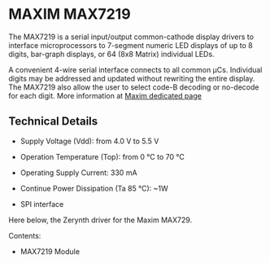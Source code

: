 # MAXIM MAX7219

The MAX7219 is a serial input/output common-cathode display drivers to interface microprocessors to 7-segment numeric LED displays of up to 8 digits, bar-graph displays, or 64 (8x8 Matrix) individual LEDs.

A convenient 4-wire serial interface connects to all common µCs. Individual digits may be addressed and updated without rewriting the entire display. The MAX7219 also allow the user to select code-B decoding or no-decode for each digit.
More information at [Maxim dedicated page](https://www.maximintegrated.com/en/products/power/display-power-control/MAX7219.html/tb_tab2)

## Technical Details


* Supply Voltage (Vdd): from 4.0 V to 5.5 V


* Operation Temperature (Top): from 0 °C to 70 °C


* Operating Supply Current: 330 mA


* Continue Power Dissipation (Ta 85 °C): ~1W


* SPI interface

Here below, the Zerynth driver for the Maxim MAX729.

Contents:


* MAX7219 Module
